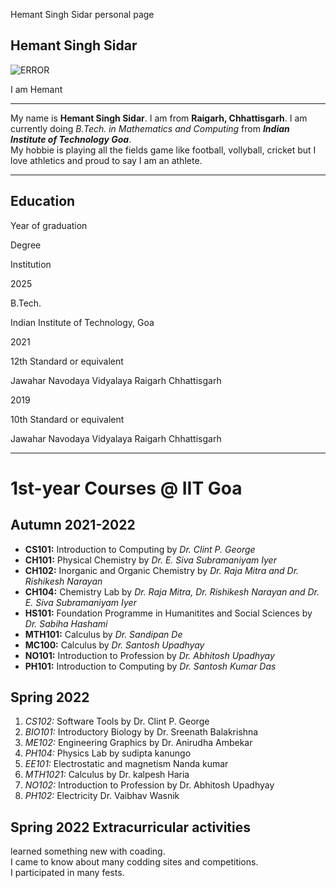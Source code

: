 Hemant Singh Sidar personal page

Hemant Singh Sidar
------------------

![ERROR]([markdown/Hemant.jpeg](https://github.com/account))

I am Hemant

* * *

My name is **Hemant Singh Sidar**. I am from **Raigarh, Chhattisgarh**. I am currently doing _B.Tech. in Mathematics and Computing_ from _**Indian Institute of Technology Goa**_.  
My hobbie is playing all the fields game like football, vollyball, cricket but I love athletics and proud to say I am an athlete.  

* * *

Education
---------

Year of graduation

Degree

Institution

2025

B.Tech.

Indian Institute of Technology, Goa

2021

12th Standard or equivalent

Jawahar Navodaya Vidyalaya Raigarh Chhattisgarh

2019

10th Standard or equivalent

Jawahar Navodaya Vidyalaya Raigarh Chhattisgarh

* * *

1st-year Courses @ IIT Goa
==========================

Autumn 2021-2022
----------------

*   **CS101:** Introduction to Computing by _Dr. Clint P. George_
*   **CH101:** Physical Chemistry by _Dr. E. Siva Subramaniyam Iyer_
*   **CH102:** Inorganic and Organic Chemistry by _Dr. Raja Mitra and Dr. Rishikesh Narayan_
*   **CH104:** Chemistry Lab by _Dr. Raja Mitra, Dr. Rishikesh Narayan and Dr. E. Siva Subramaniyam Iyer_
*   **HS101:** Foundation Programme in Humanitites and Social Sciences by _Dr. Sabiha Hashami_
*   **MTH101:** Calculus by _Dr. Sandipan De_
*   **MC100:** Calculus by _Dr. Santosh Upadhyay_
*   **NO101:** Introduction to Profession by _Dr. Abhitosh Upadhyay_
*   **PH101:** Introduction to Computing by _Dr. Santosh Kumar Das_

Spring 2022
-----------

1.  _CS102:_ Software Tools by Dr. Clint P. George
2.  _BIO101:_ Introductory Biology by Dr. Sreenath Balakrishna
3.  _ME102:_ Engineering Graphics by Dr. Anirudha Ambekar
4.  _PH104:_ Physics Lab by sudipta kanungo
5.  _EE101:_ Electrostatic and magnetism Nanda kumar
6.  _MTH1021:_ Calculus by Dr. kalpesh Haria
7.  _NO102:_ Introduction to Profession by Dr. Abhitosh Upadhyay
8.  _PH102:_ Electricity Dr. Vaibhav Wasnik

Spring 2022 Extracurricular activities
--------------------------------------

learned something new with coading.  
I came to know about many codding sites and competitions.  
I participated in many fests.
